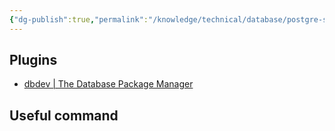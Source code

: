```yaml
---
{"dg-publish":true,"permalink":"/knowledge/technical/database/postgre-sql/","dgPassFrontmatter":true}
---
```


## Plugins
- [dbdev | The Database Package Manager](https://database.dev/)
## Useful command